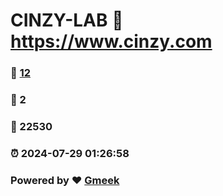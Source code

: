 # CINZY-LAB :link: https://www.cinzy.com 
### :page_facing_up: [12](https://www.cinzy.com/tag.html) 
### :speech_balloon: 2 
### :hibiscus: 22530 
### :alarm_clock: 2024-07-29 01:26:58 
### Powered by :heart: [Gmeek](https://github.com/Meekdai/Gmeek)
